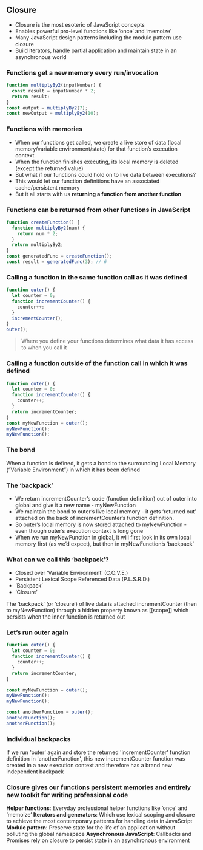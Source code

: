 ## Closure

- Closure is the most esoteric of JavaScript concepts
- Enables powerful pro-level functions like ‘once’ and ‘memoize’
- Many JavaScript design patterns including the module pattern use closure
- Build iterators, handle partial application and maintain state in an
  asynchronous world

### Functions get a new memory every run/invocation

```javascript
function multiplyBy2(inputNumber) {
  const result = inputNumber * 2;
  return result;
}
const output = multiplyBy2(7);
const newOutput = multiplyBy2(10);
```

### Functions with memories

- When our functions get called, we create a live store of data (local
  memory/variable environment/state) for that function’s execution context.
- When the function finishes executing, its local memory is deleted (except the
  returned value)
- But what if our functions could hold on to live data between executions?
- This would let our function definitions have an associated cache/persistent
  memory
- But it all starts with us **returning a function from another function**

### Functions can be returned from other functions in JavaScript

```javascript
function createFunction() {
  function multiplyBy2(num) {
    return num * 2;
  }
  return multiplyBy2;
}
const generatedFunc = createFunction();
const result = generatedFunc(3); // 6
```

### Calling a function in the same function call as it was defined

```javascript
function outer() {
  let counter = 0;
  function incrementCounter() {
    counter++;
  }
  incrementCounter();
}
outer();
```

> Where you define your functions determines
> what data it has access to when you call it

### Calling a function outside of the function call in which it was defined

```javascript
function outer() {
  let counter = 0;
  function incrementCounter() {
    counter++;
  }
  return incrementCounter;
}
const myNewFunction = outer();
myNewFunction();
myNewFunction();
```

### The bond

When a function is defined, it gets a bond to the surrounding Local Memory
(“Variable Environment”) in which it has been defined

### The ‘backpack’

- We return incrementCounter’s code (function definition) out of outer into global and give it a new name - myNewFunction
- We maintain the bond to outer’s live local memory - it gets ‘returned out’ attached on the back of incrementCounter’s function definition.
- So outer’s local memory is now stored attached to myNewFunction - even
  though outer’s execution context is long gone
- When we run myNewFunction in global, it will first look in its own local memory first (as we’d expect), but then in myNewFunction’s ‘backpack’

### What can we call this ‘backpack’?

- Closed over ‘Variable Environment’ (C.O.V.E.)
- Persistent Lexical Scope Referenced Data (P.L.S.R.D.)
- ‘Backpack’
- ‘Closure’

The ‘backpack’ (or ‘closure’) of live data is attached incrementCounter (then to myNewFunction) through a hidden property known as [[scope]] which persists when the inner function is returned out

### Let’s run outer again

```javascript
function outer() {
  let counter = 0;
  function incrementCounter() {
    counter++;
  }
  return incrementCounter;
}

const myNewFunction = outer();
myNewFunction();
myNewFunction();

const anotherFunction = outer();
anotherFunction();
anotherFunction();
```

### Individual backpacks

If we run 'outer' again and store the returned 'incrementCounter' function definition in 'anotherFunction', this new incrementCounter function was created in a new execution context and therefore has a brand new independent backpack

### Closure gives our functions persistent memories and entirely new toolkit for writing professional code

**Helper functions**: Everyday professional helper functions like ‘once’ and ‘memoize’
**Iterators and generators**: Which use lexical scoping and closure to achieve the most contemporary patterns for handling data in JavaScript
**Module pattern**: Preserve state for the life of an application without polluting the global namespace
**Asynchronous JavaScript**: Callbacks and Promises rely on closure to persist state in an asynchronous environment
